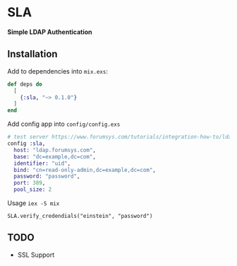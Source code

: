 # SLA

**Simple LDAP Authentication**

## Installation

Add to dependencies into `mix.exs`:

```elixir
def deps do
  [
    {:sla, "~> 0.1.0"}
  ]
end
```

Add config app into `config/config.exs`

```elixir
# test server https://www.forumsys.com/tutorials/integration-how-to/ldap/online-ldap-test-server/
config :sla,
  host: "ldap.forumsys.com",
  base: "dc=example,dc=com",
  identifier: "uid",
  bind: "cn=read-only-admin,dc=example,dc=com",
  password: "password",
  port: 389,
  pool_size: 2
```

Usage `iex -S mix`

```
SLA.verify_credendials("einstein", "password")
```

## TODO

* SSL Support

